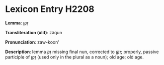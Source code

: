 # Lexicon Entry H2208

**Lemma**: זָקֻן

**Transliteration (xlit)**: zâqun

**Pronunciation**: zaw-koon'

**Description**:
lemma זָקֻ missing final nun, corrected to זָקֻן; properly, passive participle of זָקֵן (used only in the plural as a noun); old age; old age.
